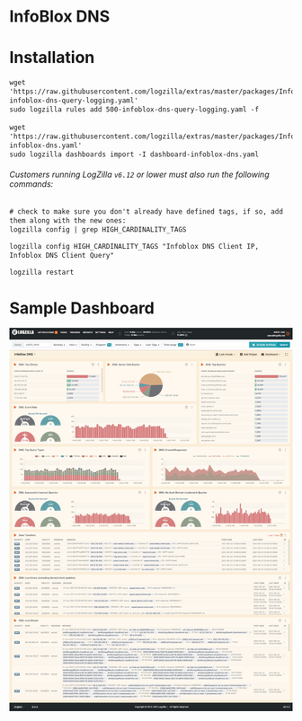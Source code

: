 # InfoBlox DNS


# Installation

```
wget 'https://raw.githubusercontent.com/logzilla/extras/master/packages/InfoBlox/rules.d/500-infoblox-dns-query-logging.yaml'
sudo logzilla rules add 500-infoblox-dns-query-logging.yaml -f

wget 'https://raw.githubusercontent.com/logzilla/extras/master/packages/InfoBlox/dashboards/dashboard-infoblox-dns.yaml'
sudo logzilla dashboards import -I dashboard-infoblox-dns.yaml
```

###### Customers running LogZilla `v6.12` or lower must also run the following commands:

```
# check to make sure you don't already have defined tags, if so, add them along with the new ones:
logzilla config | grep HIGH_CARDINALITY_TAGS
```
```
logzilla config HIGH_CARDINALITY_TAGS "Infoblox DNS Client IP, Infoblox DNS Client Query"
```
```
logzilla restart
```

# Sample Dashboard

![!](images/infoblox-dashboard.jpg)
